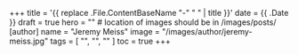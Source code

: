+++
title = '{{ replace .File.ContentBaseName "-" " " | title }}'
date = {{ .Date }}
draft = true
hero = "" # location of images should be in /images/posts/
[author]
    name = "Jeremy Meiss"
    image = "/images/author/jeremy-meiss.jpg"
tags = [ "", "", "" ]
toc = true
+++
